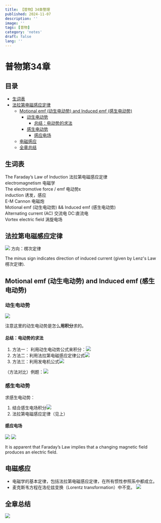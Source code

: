 ```yaml
---
title: 【普物】34章整理
published: 2024-11-07
description: ''
image: ''
tags: [普物]
category: 'notes'
draft: false 
lang: ''
---
```

# 普物第34章
## 目录
* [生词表](#%E7%94%9F%E8%AF%8D%E8%A1%A8)
* [法拉第电磁感应定律](#%E6%B3%95%E6%8B%89%E7%AC%AC%E7%94%B5%E7%A3%81%E6%84%9F%E5%BA%94%E5%AE%9A%E5%BE%8B)
  * [Motional emf (动生电动势) and Induced emf (感生电动势)](#motional-emf-%E5%8A%A8%E7%94%9F%E7%94%B5%E5%8A%A8%E5%8A%BF-and-induced-emf-%E6%84%9F%E7%94%9F%E7%94%B5%E5%8A%A8%E5%8A%BF)
    + [动生电动势](#%E5%8A%A8%E7%94%9F%E7%94%B5%E5%8A%A8%E5%8A%BF)
      - [总结：电动势的求法](#%E6%80%BB%E7%BB%93%E7%94%B5%E5%8A%A8%E5%8A%BF%E7%9A%84%E6%B1%82%E6%B3%95)
    + [感生电动势](#%E6%84%9F%E7%94%9F%E7%94%B5%E5%8A%A8%E5%8A%BF)
      - [感应电场](#%E6%84%9F%E5%BA%94%E7%94%B5%E5%9C%BA)
  * [电磁感应](#%E7%94%B5%E7%A3%81%E6%84%9F%E5%BA%94)
  * [全章总结](#%E5%85%A8%E7%AB%A0%E6%80%BB%E7%BB%93) 
## 生词表
The Faraday’s Law of Induction  法拉第电磁感应定律  
electromagnetism 电磁学  
The electromotive force / emf 电动势ε  
induction 诱发，感应  
E-M Cannon 电磁炮  
Motional emf (动生电动势) && Induced emf (感生电动势)   
Alternating current (AC) 交流电  DC:直流电  
Vortex electric field 涡旋电场
## 法拉第电磁感应定律
![](/media/17294768970224/17309609433682.png)
方向：楞次定律

The minus sign indicates direction of induced current (given by Lenz's Law 楞次定律).

## Motional emf (动生电动势) and Induced emf (感生电动势) 
### 动生电动势
![](/media/17294768970224/17309622045998.png)

注意这里的动生电动势是怎么**用积分**求的。

 #### 总结：电动势的求法
 1. 方法一： 利用动生电动势公式来积分：![](/media/17294768970224/17309627258844.png)
 2. 方法二：利用法拉第电磁感应定律公式![](/media/17294768970224/17309609433682.png)
 3. 方法三：利用发电机公式![](/media/17294768970224/17309630320713.png)


（方法对比）例题：![](/media/17294768970224/17309629310250.png)

### 感生电动势
求感生电动势：
1. 结合感生电场积分![](/media/17294768970224/17309634473339.png)
2. 法拉第电磁感应定律（见上）

#### 感应电场
![](/media/17294768970224/17309646703459.png)
![](/media/17294768970224/17309646801085.png)

It is apparent that Faraday’s Law implies that a changing magnetic field produces an electric field.

## 电磁感应
* 电磁学的基本定律，包括法拉第电磁感应定律，在所有惯性参照系中都成立。
* 麦克斯韦方程在洛伦兹变换（Lorentz transformation）中不变。
![](/media/17294768970224/17309677860076.png)

## 全章总结
![](/media/17294768970224/17309679407256.png)


